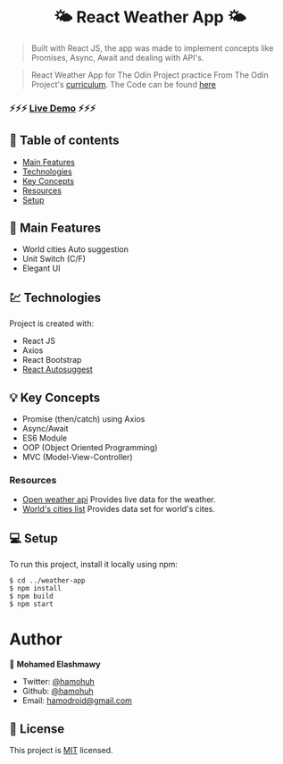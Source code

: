 <h1 align="center">  🌤 React Weather App 🌤 </h1>

> Built with React JS, the app was made to implement concepts like Promises, Async, Await and dealing with API's.

> React Weather App for The Odin Project practice
> From The Odin Project's [curriculum](https://www.theodinproject.com/courses/javascript/lessons/weather-app). 
> The Code can be found [here](https://github.com/hamohuh/weather-app/tree/master)

###  ⚡️⚡️⚡️ [Live Demo](https://hamohuh.github.io/weather-app/) ⚡️⚡️⚡️

## 📜 Table of contents
* [Main Features](#main-features)
* [Technologies](#technologies)
* [Key Concepts](#key-concepts)
* [Resources](#resources)
* [Setup](#setup)


## 🚩 Main Features
* World cities Auto suggestion
* Unit Switch (C/F)
* Elegant UI

## 💹 Technologies
Project is created with:
* React JS
* Axios
* React Bootstrap
* [React Autosuggest](https://github.com/moroshko/react-autosuggest)

## 💡 Key Concepts
* Promise (then/catch) using Axios
* Async/Await
* ES6 Module
* OOP (Object Oriented Programming)
* MVC (Model-View-Controller)

### Resources
* [Open weather api](https://openweathermap.org/api) Provides live data for the weather.
* [World's cities list](https://datahub.io/core/world-cities) Provides data set for world's cites.

## 💻 Setup
To run this project, install it locally using npm:

```
$ cd ../weather-app
$ npm install
$ npm build
$ npm start
```

# Author

👤 **Mohamed Elashmawy**

* Twitter: [@hamohuh](https://twitter.com/hamohuh)
* Github: [@hamohuh](https://github.com/hamohuh)
* Email: [hamodroid@gmail.com](mailto:hamodroid@gmail.com)

## 📝 License
This project is [MIT](./LICENSE) licensed.
